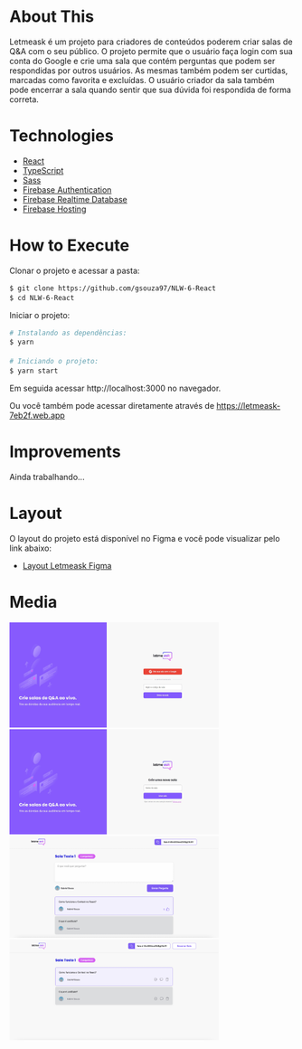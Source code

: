 # About This

Letmeask é um projeto para criadores de conteúdos poderem criar salas de Q&A com o seu público. O projeto permite que o usuário faça login com sua conta do Google e crie uma sala que contém perguntas que podem ser respondidas por outros usuários. As mesmas também podem ser curtidas, marcadas como favorita e excluídas. O usuário criador da sala também pode encerrar a sala quando sentir que sua dúvida foi respondida de forma correta.

# Technologies

- [React](https://reactjs.org)
- [TypeScript](https://www.typescriptlang.org/)
- [Sass](https://sass-lang.com)
- [Firebase Authentication](https://firebase.google.com/docs/auth)
- [Firebase Realtime Database](https://firebase.google.com/docs/database)
- [Firebase Hosting](https://firebase.google.com/docs/hosting)

# How to Execute

Clonar o projeto e acessar a pasta:

```bash
$ git clone https://github.com/gsouza97/NLW-6-React
$ cd NLW-6-React
```

Iniciar o projeto:

```bash
# Instalando as dependências:
$ yarn

# Iniciando o projeto:
$ yarn start
```

Em seguida acessar http://localhost:3000 no navegador.

Ou você também pode acessar diretamente através de https://letmeask-7eb2f.web.app

# Improvements

Ainda trabalhando...

# Layout

O layout do projeto está disponível no Figma e você pode visualizar pelo link abaixo:

- [Layout Letmeask Figma](https://www.figma.com/community/file/1009824839797878169)

# Media

<div>
<img src="Screenshots/1.jpg" width=370px/> 
<img src="Screenshots/2.jpg" width=370px/>
<img src="Screenshots/3.jpeg" width=370px/>
<img src="Screenshots/4.jpeg" width=370px/>
</div>
